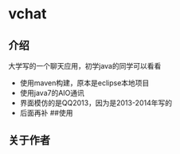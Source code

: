 # vchat
## 介绍
大学写的一个聊天应用，初学java的同学可以看看

* 使用maven构建，原本是eclipse本地项目
* 使用java7的AIO通讯
* 界面模仿的是QQ2013，因为是2013-2014年写的
* 后面再补
##使用
## 关于作者
